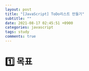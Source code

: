 ```yaml
---
layout: post
title: "[JavaScript] ToDo리스트 만들기"
subtitle: ""
date: 2021-08-17 02:45:51 +0900
categories: javascript
tags: study
comments: true
---
```


<h1>1️⃣ 목표</h1>
<kline></kline>
